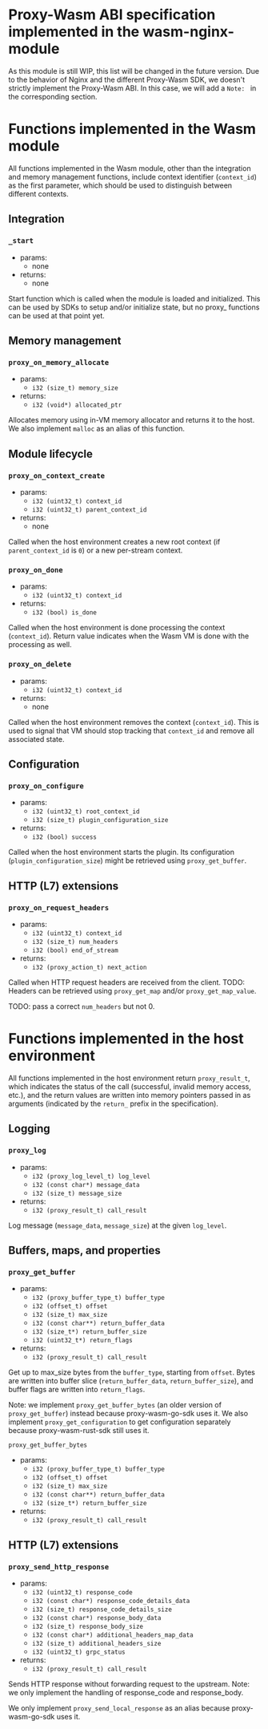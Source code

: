 # Proxy-Wasm ABI specification implemented in the wasm-nginx-module

As this module is still WIP, this list will be changed in the future version.
Due to the behavior of Nginx and the different Proxy-Wasm SDK, we doesn't
strictly implement the Proxy-Wasm ABI. In this case, we will add a `Note: `
in the corresponding section.

# Functions implemented in the Wasm module

All functions implemented in the Wasm module, other than the integration and memory management
functions, include context identifier (`context_id`) as the first parameter, which should be used to
distinguish between different contexts.


## Integration

### `_start`

* params:
  - none
* returns:
  - none

Start function which is called when the module is loaded and initialized. This can be used by SDKs
to setup and/or initialize state, but no proxy_ functions can be used at that point yet.


## Memory management

### `proxy_on_memory_allocate`

* params:
  - `i32 (size_t) memory_size`
* returns:
  - `i32 (void*) allocated_ptr`

Allocates memory using in-VM memory allocator and returns it to the host.
We also implement `malloc` as an alias of this function.


## Module lifecycle

### `proxy_on_context_create`

* params:
  - `i32 (uint32_t) context_id`
  - `i32 (uint32_t) parent_context_id`
* returns:
  - none

Called when the host environment creates a new root context (if `parent_context_id` is `0`) or a new
per-stream context.


### `proxy_on_done`

* params:
  - `i32 (uint32_t) context_id`
* returns:
  - `i32 (bool) is_done`

Called when the host environment is done processing the context (`context_id`). Return value
indicates when the Wasm VM is done with the processing as well.


### `proxy_on_delete`

* params:
  - `i32 (uint32_t) context_id`
* returns:
  - none

Called when the host environment removes the context (`context_id`). This is used to signal that VM
should stop tracking that `context_id` and remove all associated state.


## Configuration

### `proxy_on_configure`

* params:
  - `i32 (uint32_t) root_context_id`
  - `i32 (size_t) plugin_configuration_size`
* returns:
  - `i32 (bool) success`

Called when the host environment starts the plugin. Its configuration (`plugin_configuration_size`)
might be retrieved using `proxy_get_buffer`.


## HTTP (L7) extensions

### `proxy_on_request_headers`

* params:
  - `i32 (uint32_t) context_id`
  - `i32 (size_t) num_headers`
  - `i32 (bool) end_of_stream`
* returns:
  - `i32 (proxy_action_t) next_action`

Called when HTTP request headers are received from the client. TODO: Headers can be retrieved using
`proxy_get_map` and/or `proxy_get_map_value`.

TODO: pass a correct `num_headers` but not 0.


# Functions implemented in the host environment

All functions implemented in the host environment return `proxy_result_t`, which indicates the
status of the call (successful, invalid memory access, etc.), and the return values are written into
memory pointers passed in as arguments (indicated by the `return_` prefix in the specification).


## Logging

### `proxy_log`

* params:
  - `i32 (proxy_log_level_t) log_level`
  - `i32 (const char*) message_data`
  - `i32 (size_t) message_size`
* returns:
  - `i32 (proxy_result_t) call_result`

Log message (`message_data`, `message_size`) at the given `log_level`.


## Buffers, maps, and properties

### `proxy_get_buffer`

* params:
  - `i32 (proxy_buffer_type_t) buffer_type`
  - `i32 (offset_t) offset`
  - `i32 (size_t) max_size`
  - `i32 (const char**) return_buffer_data`
  - `i32 (size_t*) return_buffer_size`
  - `i32 (uint32_t*) return_flags`
* returns:
  - `i32 (proxy_result_t) call_result`

Get up to max_size bytes from the `buffer_type`, starting from `offset`. Bytes are written into
buffer slice (`return_buffer_data`, `return_buffer_size`), and buffer flags are written into
`return_flags`.

Note: we implement `proxy_get_buffer_bytes` (an older version of `proxy_get_buffer`) instead
because proxy-wasm-go-sdk uses it. We also implement `proxy_get_configuration` to get
configuration separately because proxy-wasm-rust-sdk still uses it.

`proxy_get_buffer_bytes`

* params:
  - `i32 (proxy_buffer_type_t) buffer_type`
  - `i32 (offset_t) offset`
  - `i32 (size_t) max_size`
  - `i32 (const char**) return_buffer_data`
  - `i32 (size_t*) return_buffer_size`
* returns:
  - `i32 (proxy_result_t) call_result`


## HTTP (L7) extensions

### `proxy_send_http_response`

* params:
  - `i32 (uint32_t) response_code`
  - `i32 (const char*) response_code_details_data`
  - `i32 (size_t) response_code_details_size`
  - `i32 (const char*) response_body_data`
  - `i32 (size_t) response_body_size`
  - `i32 (const char*) additional_headers_map_data`
  - `i32 (size_t) additional_headers_size`
  - `i32 (uint32_t) grpc_status`
* returns:
  - `i32 (proxy_result_t) call_result`

Sends HTTP response without forwarding request to the upstream.
Note: we only implement the handling of response_code and response_body.

We only implement `proxy_send_local_response` as an alias because proxy-wasm-go-sdk uses it.
